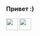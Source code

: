 ### Привет :)

<a href="https://dashboard.heroku.com/"><img height="32" src="https://github.com/HoLeNYT/HoLeNYT/blob/main/favicon/heroku.ico"></a>
<a href="https://nodejs.org/ru/"><img height="32" src="https://github.com/HoLeNYT/HoLeNYT/blob/main/favicon/nodejs.ico"></a>

<!--
**HoLeNYT/HoLeNYT** is a ✨ _special_ ✨ repository because its `README.md` (this file) appears on your GitHub profile.

Here are some ideas to get you started:

Hi there 👋

- 🔭 I’m currently working on ...
- 🌱 I’m currently learning ...
- 👯 I’m looking to collaborate on ...
- 🤔 I’m looking for help with ...
- 💬 Ask me about ...
- 📫 How to reach me: ...
- 😄 Pronouns: ...
- ⚡ Fun fact: ...
-->
